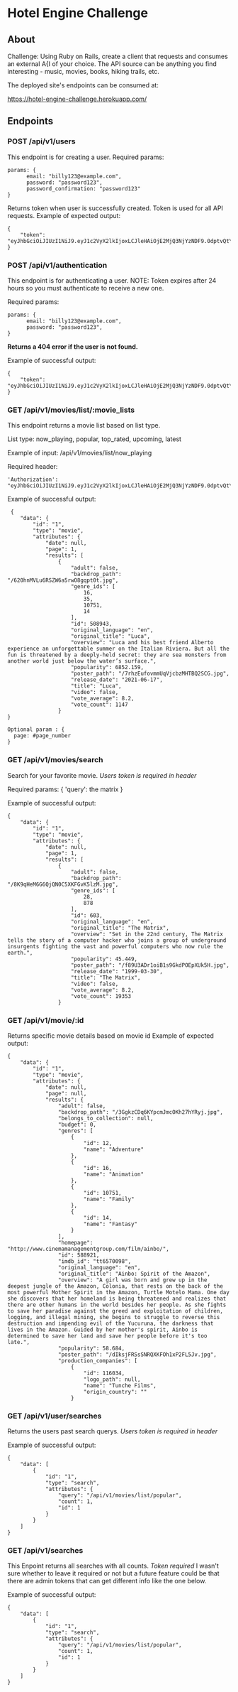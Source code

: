 # Hotel Engine Challenge

## About

Challenge: Using Ruby on Rails, create a client that requests and consumes an external A{I of your choice. The API source can be anything you find interesting - music, movies, books, hiking trails, etc.

The deployed site's endpoints can be consumed at:

https://hotel-engine-challenge.herokuapp.com/


## Endpoints

### POST /api/v1/users

This endpoint is for creating a user.
Required params: 
```
params: {
      email: "billy123@example.com",
      password: "password123",
      password_confirmation: "password123"
}
```
Returns token when user is successfully created. Token is used for all API requests. 
Example of expected output:
```
{
    "token": "eyJhbGciOiJIUzI1NiJ9.eyJ1c2VyX2lkIjoxLCJleHAiOjE2MjQ3NjYzNDF9.0dptvQtYU_KlPgVf1Y"
}
```

### POST /api/v1/authentication

This endpoint is for authenticating a user. NOTE: Token expires after 24 hours so you must authenticate to receive a new one.

Required params: 

```
params: {
      email: "billy123@example.com",
      password: "password123",
}
```

**Returns a 404 error if the user is not found.**

Example of successful output:
```
{
    "token": "eyJhbGciOiJIUzI1NiJ9.eyJ1c2VyX2lkIjoxLCJleHAiOjE2MjQ3NjYzNDF9.0dptvQtYU_KlPgVf1Y"
}
```

### GET /api/v1/movies/list/:movie_lists

This endpoint returns a movie list based on list type.

List type: now_playing, popular, top_rated, upcoming, latest

Example of input:  /api/v1/movies/list/now_playing

Required header: 
```
'Authorization': "eyJhbGciOiJIUzI1NiJ9.eyJ1c2VyX2lkIjoxLCJleHAiOjE2MjQ3NjYzNDF9.0dptvQtYU_KlPgVf1Y"
```


Example of successful output:
```
 {
    "data": {
        "id": "1",
        "type": "movie",
        "attributes": {
            "date": null,
            "page": 1,
            "results": [
                {
                    "adult": false,
                    "backdrop_path": "/620hnMVLu6RSZW6a5rwO8gqpt0t.jpg",
                    "genre_ids": [
                        16,
                        35,
                        10751,
                        14
                    ],
                    "id": 508943,
                    "original_language": "en",
                    "original_title": "Luca",
                    "overview": "Luca and his best friend Alberto experience an unforgettable summer on the Italian Riviera. But all the fun is threatened by a deeply-held secret: they are sea monsters from another world just below the water’s surface.",
                    "popularity": 6852.159,
                    "poster_path": "/7rhzEufovmmUqVjcbzMHTBQ2SCG.jpg",
                    "release_date": "2021-06-17",
                    "title": "Luca",
                    "video": false,
                    "vote_average": 8.2,
                    "vote_count": 1147
                }
}
```
```
Optional param : {
  page: #page_number
}
```

### GET /api/v1/movies/search

Search for your favorite movie. _Users token is required in header_ 

Required params: {
            'query': the matrix
}

Example of successful output:
```
{
    "data": {
        "id": "1",
        "type": "movie",
        "attributes": {
            "date": null,
            "page": 1,
            "results": [
                {
                    "adult": false,
                    "backdrop_path": "/8K9qHeM6G6QjQN0C5XKFGvK5lzM.jpg",
                    "genre_ids": [
                        28,
                        878
                    ],
                    "id": 603,
                    "original_language": "en",
                    "original_title": "The Matrix",
                    "overview": "Set in the 22nd century, The Matrix tells the story of a computer hacker who joins a group of underground insurgents fighting the vast and powerful computers who now rule the earth.",
                    "popularity": 45.449,
                    "poster_path": "/f89U3ADr1oiB1s9GkdPOEpXUk5H.jpg",
                    "release_date": "1999-03-30",
                    "title": "The Matrix",
                    "video": false,
                    "vote_average": 8.2,
                    "vote_count": 19353
                }
```

### GET /api/v1/movie/:id

Returns specific movie details based on movie id
Example of expected output:
```
{
    "data": {
        "id": "1",
        "type": "movie",
        "attributes": {
            "date": null,
            "page": null,
            "results": {
                "adult": false,
                "backdrop_path": "/3GgkzCDq6KYpcmJmcOKh27hYRyj.jpg",
                "belongs_to_collection": null,
                "budget": 0,
                "genres": [
                    {
                        "id": 12,
                        "name": "Adventure"
                    },
                    {
                        "id": 16,
                        "name": "Animation"
                    },
                    {
                        "id": 10751,
                        "name": "Family"
                    },
                    {
                        "id": 14,
                        "name": "Fantasy"
                    }
                ],
                "homepage": "http://www.cinemamanagementgroup.com/film/ainbo/",
                "id": 588921,
                "imdb_id": "tt6570098",
                "original_language": "en",
                "original_title": "Ainbo: Spirit of the Amazon",
                "overview": "A girl was born and grew up in the deepest jungle of the Amazon, Colonia, that rests on the back of the most powerful Mother Spirit in the Amazon, Turtle Motelo Mama. One day she discovers that her homeland is being threatened and realizes that there are other humans in the world besides her people. As she fights to save her paradise against the greed and exploitation of children, logging, and illegal mining, she begins to struggle to reverse this destruction and impending evil of the Yucuruna, the darkness that lives in the Amazon. Guided by her mother's spirit, Ainbo is determined to save her land and save her people before it's too late.",
                "popularity": 58.684,
                "poster_path": "/dIksjFRSsSNRQXKFOh1xP2FL5Jv.jpg",
                "production_companies": [
                    {
                        "id": 116034,
                        "logo_path": null,
                        "name": "Tunche Films",
                        "origin_country": ""
                    }
```

### GET /api/v1/user/searches

Returns the users past search querys. _Users token is required in header_

Example of successful output:
```
{
    "data": [
        {
            "id": "1",
            "type": "search",
            "attributes": {
                "query": "/api/v1/movies/list/popular",
                "count": 1,
                "id": 1
            }
        }
    ]
}
```

### GET /api/v1/searches

This Enpoint returns all searches with all counts. _Token required_ I wasn't sure whether to leave it required or not but a future feature could be that there are admin tokens that can get different info like the one below.

Example of successful output:
```
{
    "data": [
        {
            "id": "1",
            "type": "search",
            "attributes": {
                "query": "/api/v1/movies/list/popular",
                "count": 1,
                "id": 1
            }
        }
    ]
}
```
